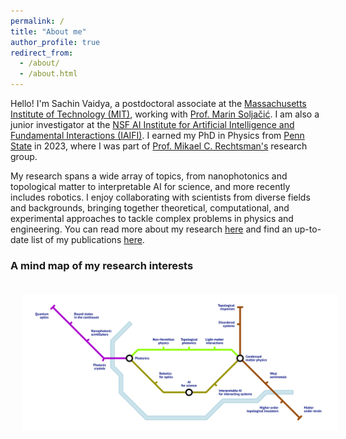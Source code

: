 ```yaml
---
permalink: /
title: "About me"
author_profile: true
redirect_from: 
  - /about/
  - /about.html
---
```


Hello! I'm Sachin Vaidya, a postdoctoral associate at the [Massachusetts Institute of Technology (MIT)](https://physics.mit.edu/), working with [Prof. Marin Soljačić](https://marin-rle.mit.edu/). I am also a junior investigator at the [NSF AI Institute for Artificial Intelligence and Fundamental Interactions (IAIFI)](https://iaifi.org/). I earned my PhD in Physics from [Penn State](https://science.psu.edu/physics) in 2023, where I was part of [Prof. Mikael C. Rechtsman's](https://leptos.psu.edu/) research group. 

My research spans a wide array of topics, from nanophotonics and topological matter to interpretable AI for science, and more recently includes robotics. I enjoy collaborating with scientists from diverse fields and backgrounds, bringing together theoretical, computational, and experimental approaches to tackle complex problems in  physics and engineering. You can read more about my research [here](/research/) and find an up-to-date list of my publications [here](/publications/).

### A mind map of my research interests
<img align="center" src="https://raw.githubusercontent.com/sachin4594/svaidya.github.io/master/images/Research_mindmap.png" width="1000" style="margin: 20px">
